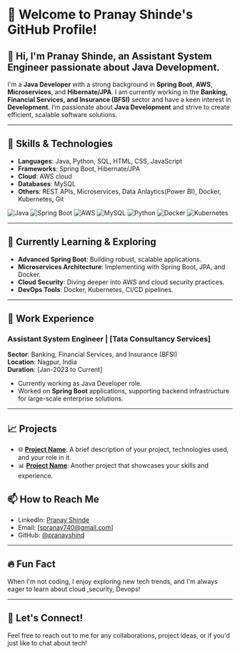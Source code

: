 # 💫 Welcome to Pranay Shinde's GitHub Profile!  

## 👋 Hi, I'm Pranay Shinde, an Assistant System Engineer passionate about Java Development.

I'm a **Java Developer** with a strong background in **Spring Boot**, **AWS**, **Microservices**, and **Hibernate/JPA**. I am currently working in the **Banking, Financial Services, and Insurance (BFSI)** sector and have a keen interest in **Development**. I’m passionate about **Java Development** and strive to create efficient, scalable software solutions.

---

## 🚀 Skills & Technologies

- **Languages**: Java, Python, SQL, HTML, CSS, JavaScript
- **Frameworks**: Spring Boot, Hibernate/JPA
- **Cloud**: AWS cloud
- **Databases**: MySQL
- **Others**: REST APIs, Microservices, Data Anlaytics(Power BI), Docker, Kubernetes, Git

![Java](https://img.shields.io/badge/-Java-007396?style=flat-square&logo=java&logoColor=white)
![Spring Boot](https://img.shields.io/badge/-Spring%20Boot-6DB33F?style=flat-square&logo=spring&logoColor=white)
![AWS](https://img.shields.io/badge/-AWS-232F3E?style=flat-square&logo=amazon-aws)
![MySQL](https://img.shields.io/badge/-MySQL-4479A1?style=flat-square&logo=mysql&logoColor=white)
![Python](https://img.shields.io/badge/-Python-3776AB?style=flat-square&logo=python&logoColor=white)
![Docker](https://img.shields.io/badge/-Docker-2496ED?style=flat-square&logo=docker&logoColor=white)
![Kubernetes](https://img.shields.io/badge/-Kubernetes-326CE5?style=flat-square&logo=kubernetes&logoColor=white)

---

## 🌱 Currently Learning & Exploring

- **Advanced Spring Boot**: Building robust, scalable applications.
- **Microservices Architecture**: Implementing with Spring Boot, JPA, and Docker.
- **Cloud Security**: Diving deeper into AWS and cloud security practices.
- **DevOps Tools**: Docker, Kubernetes, CI/CD pipelines.

---

## 💼 Work Experience

### Assistant System Engineer | **[Tata Consultancy Services]**  
**Sector**: Banking, Financial Services, and Insurance (BFSI)  
**Location**: Nagpur, India  
**Duration**: [Jan-2023 to Current]

- Currently working as Java Developer role.
- Worked on **Spring Boot** applications, supporting backend infrastructure for large-scale enterprise solutions.

---

## 📈 Projects

- 🌐 **[Project Name](link-to-project)**: A brief description of your project, technologies used, and your role in it.
- 📊 **[Project Name](link-to-project)**: Another project that showcases your skills and experience.



## 📫 How to Reach Me

- LinkedIn: [Pranay Shinde](https://www.linkedin.com/in/pranayshinde7)
- Email: [spranay740@gmail.com]
- GitHub: [@pranayshind](https://github.com/pranayshind)

---

## 🔥 Fun Fact

When I'm not coding, I enjoy exploring new tech trends, and I'm always eager to learn about cloud ,security, Devops!

---

## 💬 Let's Connect!

Feel free to reach out to me for any collaborations, project ideas, or if you'd just like to chat about tech!
